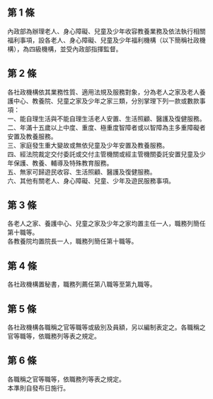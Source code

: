 第 1 條
-------
內政部為辦理老人、身心障礙、兒童及少年收容教養業務及依法執行相關  
福利事項，設各老人、身心障礙、兒童及少年福利機構（以下簡稱社政機  
構），為四級機構，並受內政部指揮監督。

第 2 條
-------
各社政機構依其業務性質、適用法規及服務對象，分為老人之家及老人養  
護中心、教養院、兒童之家及少年之家三類，分別掌理下列一款或數款事  
項：  
一、能自理生活與不能自理生活老人安置、生活照顧、醫護及復健服務。  
二、年滿十五歲以上中度、重度、極重度智障者或以智障為主多重障礙者  
    安置及教養服務。  
三、家庭發生重大變故或無依兒童及少年安置及教養服務。   
四、經法院裁定交付委託或交付主管機關或經主管機關委託安置兒童及少  
    年保護、教養、輔導及特殊教育服務。  
五、無家可歸遊民收容、生活照顧、醫護及復健服務。   
六、其他有關老人、身心障礙、兒童、少年及遊民服務事項。

第 3 條
-------
各老人之家、養護中心、兒童之家及少年之家均置主任一人，職務列簡任  
第十職等。  
各教養院均置院長一人，職務列簡任第十職等。

第 4 條
-------
各社政機構置秘書，職務列薦任第八職等至第九職等。

第 5 條
-------
各社政機構各職稱之官等職等或級別及員額，另以編制表定之。各職稱之  
官等職等，依職務列等表之規定。

第 6 條
-------
各職稱之官等職等，依職務列等表之規定。   
本準則自發布日施行。

